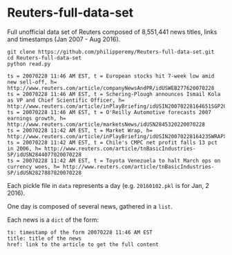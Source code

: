 # Reuters-full-data-set
Full unofficial data set of Reuters composed of 8,551,441 news titles, links and timestamps (Jan 2007 - Aug 2016).

```
git clone https://github.com/philipperemy/Reuters-full-data-set.git
cd Reuters-full-data-set
python read.py
```

```
ts = 20070228 11:46 AM EST, t = European stocks hit 7-week low amid new sell-off, h= http://www.reuters.com/article/companyNewsAndPR/idUSWEB277620070228
ts = 20070228 11:46 AM EST, t = Schering-Plough announces Ismail Kola as VP and Chief Scientific Officer, h= http://www.reuters.com/article/inPlayBriefing/idUSIN20070228164651SGP20070228
ts = 20070228 11:46 AM EST, t = O'Reilly Automotive forecasts 2007 earnings growth, h= http://www.reuters.com/article/marketsNews/idUSN2845320220070228
ts = 20070228 11:42 AM EST, t = Market Wrap, h= http://www.reuters.com/article/inPlayBriefing/idUSIN20070228164235WRAPX20070228
ts = 20070228 11:42 AM EST, t = Chile's CMPC net profit falls 13 pct in 2006, h= http://www.reuters.com/article/tnBasicIndustries-SP/idUSN2844077020070228
ts = 20070228 11:42 AM EST, t = Toyota Venezuela to halt March ops on currency woes, h= http://www.reuters.com/article/tnBasicIndustries-SP/idUSN2827887820070228
```

Each pickle file in `data` represents a day (e.g. `20160102.pkl` is for Jan, 2 2016).

One day is composed of several news, gathered in a `list`.

Each news is a `dict` of the form:

```
ts: timestamp of the form 20070228 11:46 AM EST
title: title of the news
href: link to the article to get the full content
```
